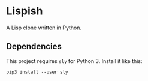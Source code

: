 # Lispish
A Lisp clone written in Python.

## Dependencies
This project requires `sly` for Python 3. Install it like this:
```shell
pip3 install --user sly
```